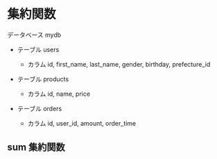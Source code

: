 # 集約関数
データベース mydb<br>
- テーブル users
  - カラム id, first_name, last_name, gender, birthday, prefecture_id

- テーブル products
  - カラム id, name, price

- テーブル orders
  - カラム id, user_id, amount, order_time
## sum 集約関数